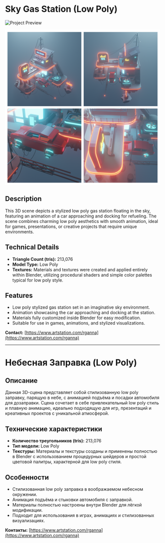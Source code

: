 # Sky Gas Station (Low Poly)

![Project Preview](https://github.com/RgAnna/sky-gas-station-lowpoly/blob/main/sky-gas-station-lowpoly_01.gif)

![Project Preview](https://github.com/RgAnna/sky-gas-station-lowpoly/blob/main/Render/Blank%204%20Grids%20Collage.png)



## Description

This 3D scene depicts a stylized low poly gas station floating in the sky, featuring an animation of a car approaching and docking for refueling. The scene combines charming low poly aesthetics with smooth animation, ideal for games, presentations, or creative projects that require unique environments.

## Technical Details

- **Triangle Count (tris):** 213,076  
- **Model Type:** Low Poly  
- **Textures:** Materials and textures were created and applied entirely within Blender, utilizing procedural shaders and simple color palettes typical for low poly style.

## Features

- Low poly stylized gas station set in an imaginative sky environment.  
- Animation showcasing the car approaching and docking at the station.  
- Materials fully customized inside Blender for easy modification.  
- Suitable for use in games, animations, and stylized visualizations.


__Contact:__ [https://www.artstation.com/rganna](https://www.artstation.com/rganna)

---

# Небесная Заправка (Low Poly)

## Описание

Данная 3D-сцена представляет собой стилизованную low poly заправку, парящую в небе, с анимацией подъёма и посадки автомобиля для дозаправки. Сцена сочетает в себе привлекательный low poly стиль и плавную анимацию, идеально подходящую для игр, презентаций и креативных проектов с уникальной атмосферой.

## Технические характеристики

- **Количество треугольников (tris):** 213,076  
- **Тип модели:** Low Poly  
- **Текстуры:** Материалы и текстуры созданы и применены полностью в Blender с использованием процедурных шейдеров и простой цветовой палитры, характерной для low poly стиля.

## Особенности

- Стилизованная low poly заправка в воображаемом небесном окружении.  
- Анимация подъёма и стыковки автомобиля с заправкой.  
- Материалы полностью настроены внутри Blender для лёгкой модификации.  
- Подходит для использования в играх, анимациях и стилизованных визуализациях.



__Контакты:__ [https://www.artstation.com/rganna](https://www.artstation.com/rganna)
